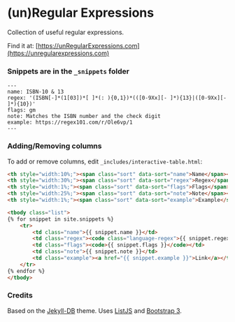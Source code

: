 (un)Regular Expressions
=========

Collection of useful regular expressions.

Find it at: [https://unRegularExpressions.com](https://unregularexpressions.com)

### Snippets are in the `_snippets` folder

```
---
name: ISBN-10 & 13
regex: '(ISBN[-]*(1[03])*[ ]*(: ){0,1})*(([0-9Xx][- ]*){13}|([0-9Xx][- ]*){10})'
flags: gm
note: Matches the ISBN number and the check digit
example: https://regex101.com/r/Ole6vp/1
---
```

### Adding/Removing columns

To add or remove columns, edit `_includes/interactive-table.html`:

```html
<th style="width:10%;"><span class="sort" data-sort="name">Name</span></th>
<th style="width:30%;"><span class="sort" data-sort="regex">Regex</span></th>
<th style="width:1%;"><span class="sort" data-sort="flags">Flags</span></th>
<th style="width:25%;"><span class="sort" data-sort="note">Note</span></th>
<th style="width:1%;"><span class="sort" data-sort="example">Example</span></th>
```

```html
<tbody class="list">
{% for snippet in site.snippets %}
	<tr>
		<td class="name">{{ snippet.name }}</td>
		<td class="regex"><code class="language-regex">{{ snippet.regex }}</code></td>
		<td class="flags"><code>{{ snippet.flags }}</code></td>
		<td class="note">{{ snippet.note }}</td>
		<td class="example"><a href="{{ snippet.example }}">Link</a></td>
	</tr>
{% endfor %}
</tbody>
```


### Credits

Based on the [Jekyll-DB](https://github.com/rypan/jekyll-db) theme. Uses [ListJS](http://listjs.com/) and [Bootstrap 3](http://getbootstrap.com/).
